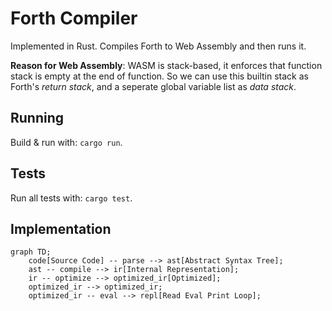 # Forth Compiler

Implemented in Rust. Compiles Forth to Web Assembly and then runs it.

**Reason for Web Assembly**: WASM is stack-based, it enforces that function stack is empty at the end of function. 
So we can use this builtin stack as Forth's *return stack*, and a seperate global variable list as *data stack*.

## Running

Build & run with: `cargo run`.

## Tests

Run all tests with: `cargo test`.

## Implementation

```mermaid
graph TD;
    code[Source Code] -- parse --> ast[Abstract Syntax Tree];
    ast -- compile --> ir[Internal Representation];
    ir -- optimize --> optimized_ir[Optimized];
    optimized_ir --> optimized_ir;
    optimized_ir -- eval --> repl[Read Eval Print Loop];
```
